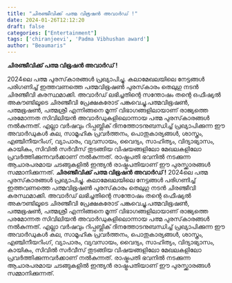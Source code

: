 ```yaml
---
title: "ചിരഞ്ജീവിക്ക് പത്മ വിഭൂഷൻ അവാർഡ് !"
date: 2024-01-26T12:12:20
draft: false
categories: ["Entertainment"]
tags: ['chiranjeevi', 'Padma Vibhushan award']
author: "Beaumaris"
---
```


<strong>ചിരഞ്ജീവിക്ക് പത്മ വിഭൂഷൻ അവാർഡ് !</strong>

2024ലെ പത്മ പുരസ്‌കാരങ്ങള്‍ പ്രഖ്യാപിച്ചു. കലാമേഖലയിലെ നേട്ടങ്ങള്‍ പരിഗണിച്ച് ഇത്തവണത്തെ പത്മവിഭൂഷണ്‍ പുരസ്‌കാരം തെലു​ഗു നടൻ ചിരഞ്ജീവി കരസ്ഥമാക്കി. അവാർഡ് ലഭിച്ചതിന്റെ സന്തോഷം തന്റെ ഒഫീഷ്യൽ അകൗണ്ടിലൂടെ ചിരഞ്ജീവി പ്രേക്ഷകരോട് പങ്കുവെച്ചു.പത്മവിഭൂഷൺ, പത്മഭൂഷൺ, പത്മശ്രീ എന്നിങ്ങനെ മൂന്ന് വിഭാഗങ്ങളിലായാണ് രാജ്യത്തെ പരമോന്നത സിവിലിയൻ അവാർഡുകളിലൊന്നായ പത്മ പുരസ്‌കാരങ്ങൾ നൽകുന്നത്. എല്ലാ വർഷവും റിപ്പബ്ലിക് ദിനത്തോടനുബന്ധിച്ച് പ്രഖ്യാപിക്കുന്ന ഈ അവാർഡുകൾ കല, സാമൂഹിക പ്രവർത്തനം, പൊതുകാര്യങ്ങൾ, ശാസ്ത്രം, എഞ്ചിനീയറിംഗ്, വ്യാപാരം, വ്യവസായം, വൈദ്യം, സാഹിത്യം, വിദ്യാഭ്യാസം, കായികം, സിവിൽ സർവീസ് തുടങ്ങിയ വിഷയങ്ങളിലോ മേഖലകളിലോ പ്രവർത്തിക്കുന്നവർക്കാണ് നൽകുന്നത്. രാഷ്ട്രപതി ഭവനിൽ നടക്കുന്ന ആചാരപരമായ ചടങ്ങുകളിൽ ഇന്ത്യൻ രാഷ്ട്രപതിയാണ് ഈ പുരസ്ക്കാരങ്ങൾ സമ്മാനിക്കുന്നത്.
**ചിരഞ്ജീവിക്ക് പത്മ വിഭൂഷൻ അവാർഡ് !** 2024ലെ പത്മ പുരസ്‌കാരങ്ങള്‍ പ്രഖ്യാപിച്ചു. കലാമേഖലയിലെ നേട്ടങ്ങള്‍ പരിഗണിച്ച് ഇത്തവണത്തെ പത്മവിഭൂഷണ്‍ പുരസ്‌കാരം തെലു​ഗു നടൻ ചിരഞ്ജീവി കരസ്ഥമാക്കി. അവാർഡ് ലഭിച്ചതിന്റെ സന്തോഷം തന്റെ ഒഫീഷ്യൽ അകൗണ്ടിലൂടെ ചിരഞ്ജീവി പ്രേക്ഷകരോട് പങ്കുവെച്ചു.പത്മവിഭൂഷൺ, പത്മഭൂഷൺ, പത്മശ്രീ എന്നിങ്ങനെ മൂന്ന് വിഭാഗങ്ങളിലായാണ് രാജ്യത്തെ പരമോന്നത സിവിലിയൻ അവാർഡുകളിലൊന്നായ പത്മ പുരസ്‌കാരങ്ങൾ നൽകുന്നത്. എല്ലാ വർഷവും റിപ്പബ്ലിക് ദിനത്തോടനുബന്ധിച്ച് പ്രഖ്യാപിക്കുന്ന ഈ അവാർഡുകൾ കല, സാമൂഹിക പ്രവർത്തനം, പൊതുകാര്യങ്ങൾ, ശാസ്ത്രം, എഞ്ചിനീയറിംഗ്, വ്യാപാരം, വ്യവസായം, വൈദ്യം, സാഹിത്യം, വിദ്യാഭ്യാസം, കായികം, സിവിൽ സർവീസ് തുടങ്ങിയ വിഷയങ്ങളിലോ മേഖലകളിലോ പ്രവർത്തിക്കുന്നവർക്കാണ് നൽകുന്നത്. രാഷ്ട്രപതി ഭവനിൽ നടക്കുന്ന ആചാരപരമായ ചടങ്ങുകളിൽ ഇന്ത്യൻ രാഷ്ട്രപതിയാണ് ഈ പുരസ്ക്കാരങ്ങൾ സമ്മാനിക്കുന്നത്.
